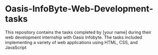 # Oasis-InfoByte-Web-Development-tasks
This repository contains the tasks completed by [your name] during their web development internship with Oasis Infobyte. The tasks included implementing a variety of web applications using HTML, CSS, and JavaScript
